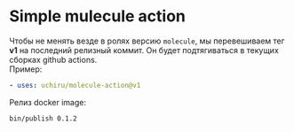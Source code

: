 # Simple mulecule action

Чтобы не менять везде в ролях версию `molecule`, мы перевешиваем тег **v1** на последний релизный коммит.
Он будет подтягиваться в текущих сборках github actions.  
Пример:

```yaml
- uses: uchiru/molecule-action@v1
```

Релиз docker image:

```bash
bin/publish 0.1.2
```
